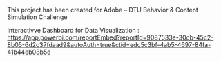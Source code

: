 This project has been created for Adobe – DTU Behavior & Content Simulation Challenge

Interactivve Dashboard for Data Visualization : https://app.powerbi.com/reportEmbed?reportId=9087533e-30cb-45c2-8b05-6d2c37fdaad9&autoAuth=true&ctid=edc5c3bf-4ab5-4697-84fa-41b44eb08b5e
